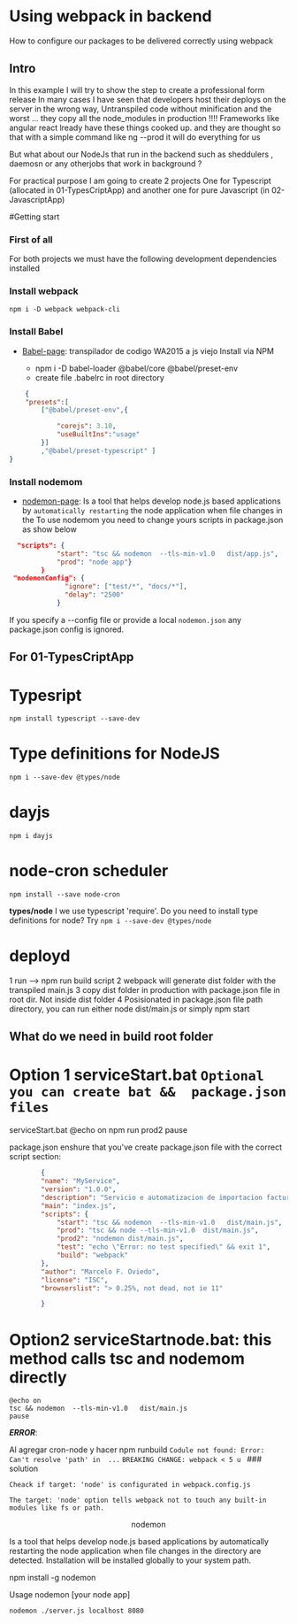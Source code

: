 # Using webpack in backend 
How to configure our packages to be delivered correctly using webpack

## Intro

In this example I will try to show the step to create a professional form release
In many cases I have seen that developers host their deploys on the server in the wrong way, Untranspiled code without minification and the worst ...
they copy all the node_modules in production !!!!
Frameworks like angular react lready have these things cooked up. and they are thought so that with a simple command like ng --prod it will do everything for us

But what about our NodeJs that run in the backend such as sheddulers , daemosn or any otherjobs that work in background ?

For practical purpose I am going to create 2 projects
     One for Typescript  (allocated in 01-TypesCriptApp) and  another one for pure  Javascript (in 02-JavascriptApp)


#Getting start 

### First of all 

For both projects we must have the following development dependencies installed

### Install webpack
    npm i -D webpack webpack-cli

### Install Babel 

- [Babel-page](https://babeljs.io/): transpilador de codigo WA2015 a js viejo
Install via NPM

    - npm i -D babel-loader @babel/core  @babel/preset-env 
    - create file .babelrc in root directory
```json
    {
    "presets":[
        ["@babel/preset-env",{

            "corejs": 3.10,
            "useBuiltIns":"usage"
        }]
        ,"@babel/preset-typescript" ]
}
```

### Install nodemom 
- [nodemon-page](https://www.npmjs.com/package/nodemon): Is a tool that helps develop node.js based applications by `automatically restarting` the node application when file changes in the 
    To use nodemom you need to change yours scripts in package.json as show below

 
```json
  "scripts": {
            "start": "tsc && nodemon  --tls-min-v1.0   dist/app.js",
            "prod": "node app"}
        }
 "nodemonConfig": {
              "ignore": ["test/*", "docs/*"],
              "delay": "2500"
            }
```
If you specify a --config file or provide a local `nodemon.json` any package.json config is ignored.


## For 01-TypesCriptApp 

# Typesript 

    npm install typescript --save-dev

# Type definitions for NodeJS

    npm i --save-dev @types/node

# dayjs 
    npm i dayjs

# node-cron scheduler 
    npm install --save node-cron
    
 **types/node** I we use typescript
'require'.   Do you need to install type definitions for node? Try `npm i --save-dev @types/node`


# deployd 

1 run --> npm run build script
2 webpack will generate dist folder with the transpiled main.js
3 copy dist folder in production with package.json file in root dir. Not inside dist folder
4 Posisionated in package.json file path directory, you can run either 
    node dist/main.js
        or simply
    npm start

## What do we need in build root folder
 

# Option 1 serviceStart.bat `Optional you can create bat &&  package.json files`
    
serviceStart.bat
    @echo on
    npm run prod2
    pause
    
package.json
   enshure that you've create package.json file with the correct script section:
```json
        {
        "name": "MyService",
        "version": "1.0.0",
        "description": "Servicio e automatizacion de importacion facturas y socios mensual",
        "main": "index.js",
        "scripts": {
            "start": "tsc && nodemon  --tls-min-v1.0   dist/main.js",
            "prod": "tsc && node --tls-min-v1.0  dist/main.js",
            "prod2": "nodemon dist/main.js",
            "test": "echo \"Error: no test specified\" && exit 1",
            "build": "webpack"
        },
        "author": "Marcelo F. Oviedo",
        "license": "ISC",
        "browserslist": "> 0.25%, not dead, not ie 11"

        } 
```

# Option2 serviceStartnode.bat: this method calls tsc and nodemom directly
    @echo on
    tsc && nodemon  --tls-min-v1.0   dist/main.js
    pause

***ERROR***: 

Al agregar cron-node y hacer npm runbuild 
    `Codule not found: Error: Can't resolve 'path' in  ...`
     `BREAKING CHANGE: webpack < 5 u `
    ### solution

    Cheack if target: 'node' is configurated in webpack.config.js

    The target: 'node' option tells webpack not to touch any built-in modules like fs or path.


<p align="center" style="font-weight:22px">
  nodemon
</p>

Is a tool that helps develop node.js based applications by automatically restarting the node application when file changes in the directory are detected.
Installation  will be installed globally to your system path.

npm install -g nodemon

Usage
    nodemon [your node app]

    nodemon ./server.js localhost 8080

    

